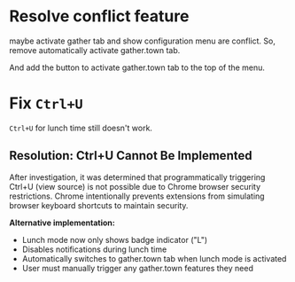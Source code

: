 # Resolve conflict feature

maybe activate gather tab and show configuration menu are conflict. 
So, remove automatically activate gather.town tab.

And add the button to activate gather.town tab to the top of the menu.

# Fix `Ctrl+U`

`Ctrl+U` for lunch time still doesn't work.

## Resolution: Ctrl+U Cannot Be Implemented

After investigation, it was determined that programmatically triggering Ctrl+U (view source) is not possible due to Chrome browser security restrictions. Chrome intentionally prevents extensions from simulating browser keyboard shortcuts to maintain security.

**Alternative implementation:**
- Lunch mode now only shows badge indicator ("L") 
- Disables notifications during lunch time
- Automatically switches to gather.town tab when lunch mode is activated
- User must manually trigger any gather.town features they need
